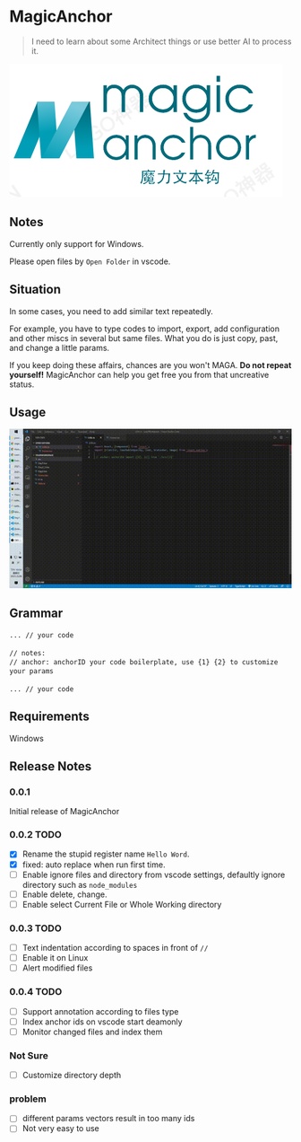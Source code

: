 # MagicAnchor
>I need to learn about some Architect things or use better AI to process it.

![](./resourse/magicAnchor.png)

## Notes

Currently only support for Windows.

Please open files by `Open Folder` in vscode.
## Situation

In some cases, you need to add similar text repeatedly. 

For example, you have to type codes to import, export, add configuration and other miscs in several but same files. What you do is just copy, past, and change a little params.

If you keep doing these affairs, chances are you won't MAGA. **Do not repeat yourself!** MagicAnchor can help you get free you from that uncreative status.
## Usage

 ![](./resourse/demo.gif)
## Grammar

```text
... // your code

// notes: 
// anchor: anchorID your code boilerplate, use {1} {2} to customize your params

... // your code
```


## Requirements

Windows

<!-- ## Extension Settings

Include if your extension adds any VS Code settings through the `contributes.configuration` extension point.

For example:

This extension contributes the following settings:

* `myExtension.enable`: enable/disable this extension
* `myExtension.thing`: set to `blah` to do something

## Known Issues

Calling out known issues can help limit users opening duplicate issues against your extension. -->

## Release Notes

### 0.0.1

Initial release of MagicAnchor


### 0.0.2 TODO
- [x] Rename the stupid register name `Hello Word`.
- [x] fixed: auto replace when run first time. 
- [ ] Enable ignore files and directory from vscode settings, defaultly ignore directory such as `node_modules`
- [ ] Enable delete, change.
- [ ] Enable select Current File or Whole Working directory

### 0.0.3 TODO 
- [ ] Text indentation according to spaces in front of `//`
- [ ] Enable it on Linux  
- [ ] Alert modified files

### 0.0.4 TODO 
- [ ] Support annotation according to files type
- [ ] Index anchor ids on vscode start deamonly
- [ ] Monitor changed files and index them
### Not Sure
- [ ] Customize directory depth

### problem
- [ ] different params vectors result in too many ids
- [ ] Not very easy to use